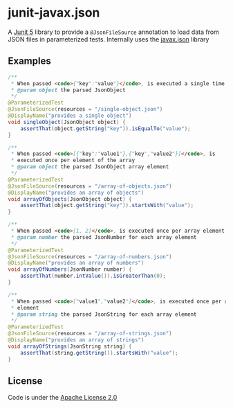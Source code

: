# junit-javax.json

A [Junit 5](http://junit.org/junit5/) library to provide a `@JsonFileSource`
annotation to load data from JSON files in parameterized tests. Internally uses the
[javax.json](https://javaee.github.io/jsonp/) library

## Examples

```java
/**
 * When passed <code>{"key":"value"}</code>, is executed a single time
 * @param object the parsed JsonObject
 */
@ParameterizedTest
@JsonFileSource(resources = "/single-object.json")
@DisplayName("provides a single object")
void singleObject(JsonObject object) {
    assertThat(object.getString("key")).isEqualTo("value");
}

/**
 * When passed <code>[{"key":"value1"},{"key","value2"}]</code>, is
 * executed once per element of the array
 * @param object the parsed JsonObject array element
 */
@ParameterizedTest
@JsonFileSource(resources = "/array-of-objects.json")
@DisplayName("provides an array of objects")
void arrayOfObjects(JsonObject object) {
    assertThat(object.getString("key")).startsWith("value");
}

/**
 * When passed <code>[1, 2]</code>, is executed once per array element
 * @param number the parsed JsonNumber for each array element
 */
@ParameterizedTest
@JsonFileSource(resources = "/array-of-numbers.json")
@DisplayName("provides an array of numbers")
void arrayOfNumbers(JsonNumber number) {
    assertThat(number.intValue()).isGreaterThan(0);
}

/**
 * When passed <code>["value1","value2"]</code>, is executed once per array
 * element
 * @param string the parsed JsonString for each array element
 */
@ParameterizedTest
@JsonFileSource(resources = "/array-of-strings.json")
@DisplayName("provides an array of strings")
void arrayOfStrings(JsonString string) {
    assertThat(string.getString()).startsWith("value");
}
```

## License
Code is under the [Apache License 2.0](LICENSE.txt)